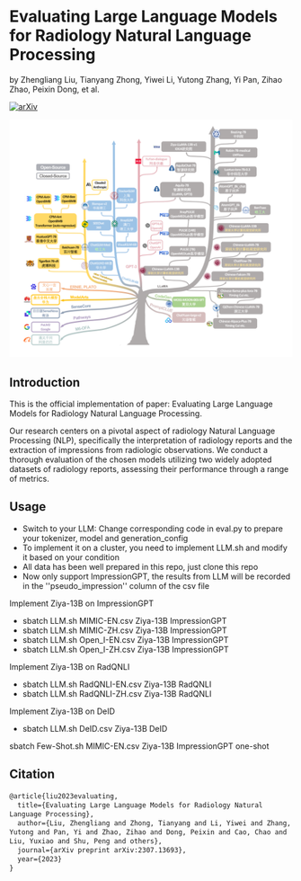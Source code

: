# Evaluating Large Language Models for Radiology Natural Language Processing

by Zhengliang Liu, Tianyang Zhong, Yiwei Li, Yutong Zhang, Yi Pan, Zihao Zhao, Peixin Dong, et al.<br/>

[![arXiv](https://img.shields.io/badge/📃-arXiv-ff69b4)](https://arxiv.org/abs/2305.15964)

<div align="center">
  <img src="asset/model_tree.png">
</div>

## Introduction

This is the official implementation of paper: Evaluating Large Language Models for Radiology Natural Language Processing.

Our research centers on a pivotal aspect of radiology Natural Language Processing (NLP), specifically the interpretation of radiology reports and the extraction of impressions from radiologic observations. We conduct a thorough evaluation of the chosen models utilizing two widely adopted datasets of radiology reports, assessing their performance through a range of metrics.

## Usage

- Switch to your LLM: Change corresponding code in eval.py to prepare your tokenizer, model and generation_config
- To implement it on a cluster, you need to implement LLM.sh and modify it based on your condition
- All data has been well prepared in this repo, just clone this repo
- Now only support ImpressionGPT, the results from LLM will be recorded in the ''pseudo_impression'' column of the csv file

Implement Ziya-13B on ImpressionGPT

- sbatch LLM.sh MIMIC-EN.csv Ziya-13B ImpressionGPT
- sbatch LLM.sh MIMIC-ZH.csv Ziya-13B ImpressionGPT
- sbatch LLM.sh Open_I-EN.csv Ziya-13B ImpressionGPT
- sbatch LLM.sh Open_I-ZH.csv Ziya-13B ImpressionGPT

Implement Ziya-13B on RadQNLI

- sbatch LLM.sh RadQNLI-EN.csv Ziya-13B RadQNLI
- sbatch LLM.sh RadQNLI-ZH.csv Ziya-13B RadQNLI

Implement Ziya-13B on DeID

- sbatch LLM.sh DeID.csv Ziya-13B DeID

sbatch Few-Shot.sh MIMIC-EN.csv Ziya-13B ImpressionGPT one-shot

## Citation

```
@article{liu2023evaluating,
  title={Evaluating Large Language Models for Radiology Natural Language Processing},
  author={Liu, Zhengliang and Zhong, Tianyang and Li, Yiwei and Zhang, Yutong and Pan, Yi and Zhao, Zihao and Dong, Peixin and Cao, Chao and Liu, Yuxiao and Shu, Peng and others},
  journal={arXiv preprint arXiv:2307.13693},
  year={2023}
}
```
